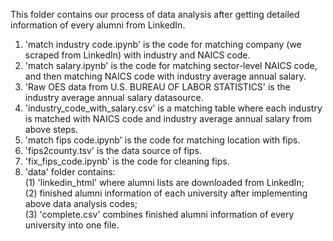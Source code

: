 This folder contains our process of data analysis after getting detailed information of every alumni from LinkedIn.
1. 'match industry code.ipynb' is the code for matching company (we scraped from LinkedIn) with industry and NAICS code.
2. 'match salary.ipynb' is the code for matching sector-level NAICS code, and then matching NAICS code with industry average annual salary.
3. 'Raw OES data from U.S. BUREAU OF LABOR STATISTICS' is the industry average annual salary datasource.
4. 'industry_code_with_salary.csv' is a matching table where each industry is matched with NAICS code and industry average annual salary from above steps.
5. 'match fips code.ipynb' is the code for matching location with fips.
6. 'fips2county.tsv' is the data source of fips.
7. 'fix_fips_code.ipynb' is the code for cleaning fips.
8. 'data' folder contains: \
   (1) 'linkedin_html' where alumni lists are downloaded from LinkedIn; \
   (2) finished alumni information of each university after implementing above data analysis codes;\
   (3) 'complete.csv' combines finished alumni information of every university into one file.
